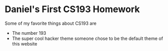 # Daniel's First CS193 Homework

Some of my favorite things about CS193 are

- The number 193
- The super cool hacker theme someone chose to be the default theme of this website
